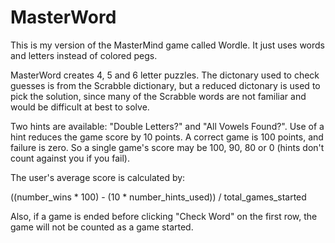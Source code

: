 # MasterWord

This is my version of the MasterMind game called Wordle. It just uses words and
letters instead of colored pegs.

MasterWord creates 4, 5 and 6 letter puzzles. The dictonary used to check guesses is
from the Scrabble dictionary, but a reduced dictonary is used to pick the solution,
since many of the Scrabble words are not familiar and would be difficult at best to
solve.

Two hints are available: "Double Letters?" and "All Vowels Found?". Use of a hint
reduces the game score by 10 points. A correct game is 100 points, and failure is
zero. So a single game's score may be 100, 90, 80 or 0 (hints don't count against
you if you fail).

The user's average score is calculated by:

   ((number_wins * 100) - (10 * number_hints_used)) / total_games_started

Also, if a game is ended before clicking "Check Word" on the first row, the game
will not be counted as a game started.
